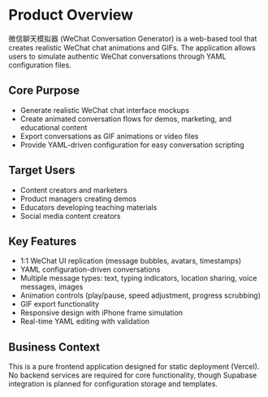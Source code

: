 # Product Overview

微信聊天模拟器 (WeChat Conversation Generator) is a web-based tool that creates realistic WeChat chat animations and GIFs. The application allows users to simulate authentic WeChat conversations through YAML configuration files.

## Core Purpose
- Generate realistic WeChat chat interface mockups
- Create animated conversation flows for demos, marketing, and educational content
- Export conversations as GIF animations or video files
- Provide YAML-driven configuration for easy conversation scripting

## Target Users
- Content creators and marketers
- Product managers creating demos
- Educators developing teaching materials
- Social media content creators

## Key Features
- 1:1 WeChat UI replication (message bubbles, avatars, timestamps)
- YAML configuration-driven conversations
- Multiple message types: text, typing indicators, location sharing, voice messages, images
- Animation controls (play/pause, speed adjustment, progress scrubbing)
- GIF export functionality
- Responsive design with iPhone frame simulation
- Real-time YAML editing with validation

## Business Context
This is a pure frontend application designed for static deployment (Vercel). No backend services are required for core functionality, though Supabase integration is planned for configuration storage and templates.